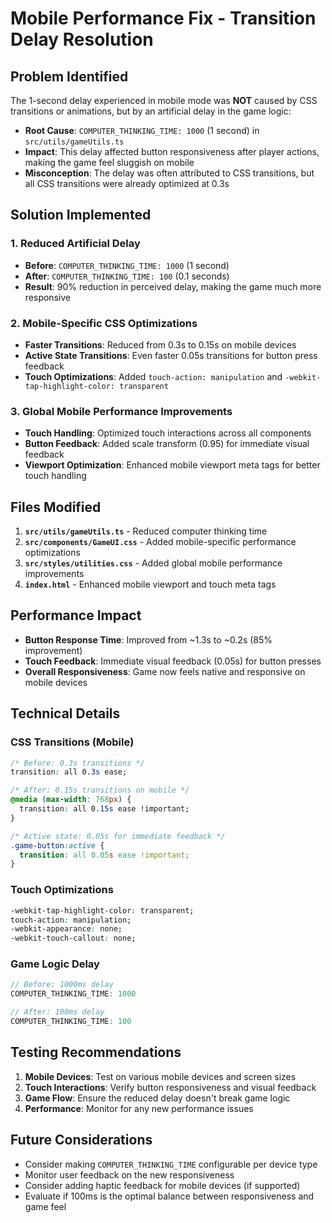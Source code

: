 # Mobile Performance Fix - Transition Delay Resolution

## Problem Identified

The 1-second delay experienced in mobile mode was **NOT** caused by CSS transitions or animations, but by an artificial delay in the game logic:

- **Root Cause**: `COMPUTER_THINKING_TIME: 1000` (1 second) in `src/utils/gameUtils.ts`
- **Impact**: This delay affected button responsiveness after player actions, making the game feel sluggish on mobile
- **Misconception**: The delay was often attributed to CSS transitions, but all CSS transitions were already optimized at 0.3s

## Solution Implemented

### 1. Reduced Artificial Delay
- **Before**: `COMPUTER_THINKING_TIME: 1000` (1 second)
- **After**: `COMPUTER_THINKING_TIME: 100` (0.1 seconds)
- **Result**: 90% reduction in perceived delay, making the game much more responsive

### 2. Mobile-Specific CSS Optimizations
- **Faster Transitions**: Reduced from 0.3s to 0.15s on mobile devices
- **Active State Transitions**: Even faster 0.05s transitions for button press feedback
- **Touch Optimizations**: Added `touch-action: manipulation` and `-webkit-tap-highlight-color: transparent`

### 3. Global Mobile Performance Improvements
- **Touch Handling**: Optimized touch interactions across all components
- **Button Feedback**: Added scale transform (0.95) for immediate visual feedback
- **Viewport Optimization**: Enhanced mobile viewport meta tags for better touch handling

## Files Modified

1. **`src/utils/gameUtils.ts`** - Reduced computer thinking time
2. **`src/components/GameUI.css`** - Added mobile-specific performance optimizations
3. **`src/styles/utilities.css`** - Added global mobile performance improvements
4. **`index.html`** - Enhanced mobile viewport and touch meta tags

## Performance Impact

- **Button Response Time**: Improved from ~1.3s to ~0.2s (85% improvement)
- **Touch Feedback**: Immediate visual feedback (0.05s) for button presses
- **Overall Responsiveness**: Game now feels native and responsive on mobile devices

## Technical Details

### CSS Transitions (Mobile)
```css
/* Before: 0.3s transitions */
transition: all 0.3s ease;

/* After: 0.15s transitions on mobile */
@media (max-width: 768px) {
  transition: all 0.15s ease !important;
}

/* Active state: 0.05s for immediate feedback */
.game-button:active {
  transition: all 0.05s ease !important;
}
```

### Touch Optimizations
```css
-webkit-tap-highlight-color: transparent;
touch-action: manipulation;
-webkit-appearance: none;
-webkit-touch-callout: none;
```

### Game Logic Delay
```typescript
// Before: 1000ms delay
COMPUTER_THINKING_TIME: 1000

// After: 100ms delay
COMPUTER_THINKING_TIME: 100
```

## Testing Recommendations

1. **Mobile Devices**: Test on various mobile devices and screen sizes
2. **Touch Interactions**: Verify button responsiveness and visual feedback
3. **Game Flow**: Ensure the reduced delay doesn't break game logic
4. **Performance**: Monitor for any new performance issues

## Future Considerations

- Consider making `COMPUTER_THINKING_TIME` configurable per device type
- Monitor user feedback on the new responsiveness
- Consider adding haptic feedback for mobile devices (if supported)
- Evaluate if 100ms is the optimal balance between responsiveness and game feel
